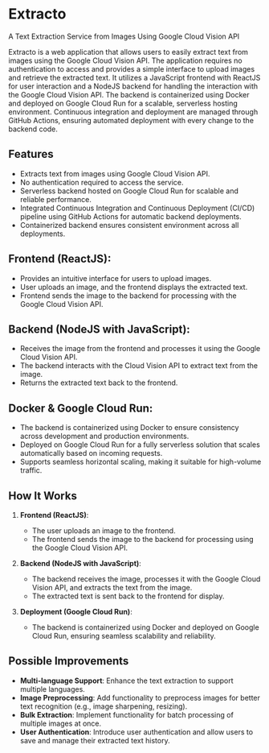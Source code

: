 # Extracto

A Text Extraction Service from Images Using Google Cloud Vision API

Extracto is a web application that allows users to easily extract text from images using the Google Cloud Vision API. The application requires no authentication to access and provides a simple interface to upload images and retrieve the extracted text. It utilizes a JavaScript frontend with ReactJS for user interaction and a NodeJS backend for handling the interaction with the Google Cloud Vision API. The backend is containerized using Docker and deployed on Google Cloud Run for a scalable, serverless hosting environment. Continuous integration and deployment are managed through GitHub Actions, ensuring automated deployment with every change to the backend code.

## Features

- Extracts text from images using Google Cloud Vision API.
- No authentication required to access the service.
- Serverless backend hosted on Google Cloud Run for scalable and reliable performance.
- Integrated Continuous Integration and Continuous Deployment (CI/CD) pipeline using GitHub Actions for automatic backend deployments.
- Containerized backend ensures consistent environment across all deployments.

## Frontend (ReactJS):

- Provides an intuitive interface for users to upload images.
- User uploads an image, and the frontend displays the extracted text.
- Frontend sends the image to the backend for processing with the Google Cloud Vision API.

## Backend (NodeJS with JavaScript):

- Receives the image from the frontend and processes it using the Google Cloud Vision API.
- The backend interacts with the Cloud Vision API to extract text from the image.
- Returns the extracted text back to the frontend.

## Docker & Google Cloud Run:

- The backend is containerized using Docker to ensure consistency across development and production environments.
- Deployed on Google Cloud Run for a fully serverless solution that scales automatically based on incoming requests.
- Supports seamless horizontal scaling, making it suitable for high-volume traffic.


## How It Works

1. **Frontend (ReactJS)**:
   - The user uploads an image to the frontend.
   - The frontend sends the image to the backend for processing using the Google Cloud Vision API.

2. **Backend (NodeJS with JavaScript)**:
   - The backend receives the image, processes it with the Google Cloud Vision API, and extracts the text from the image.
   - The extracted text is sent back to the frontend for display.

3. **Deployment (Google Cloud Run)**:
   - The backend is containerized using Docker and deployed on Google Cloud Run, ensuring seamless scalability and reliability.

## Possible Improvements

- **Multi-language Support**: Enhance the text extraction to support multiple languages.
- **Image Preprocessing**: Add functionality to preprocess images for better text recognition (e.g., image sharpening, resizing).
- **Bulk Extraction**: Implement functionality for batch processing of multiple images at once.
- **User Authentication**: Introduce user authentication and allow users to save and manage their extracted text history.
